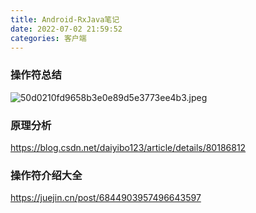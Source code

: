 ```yaml
---
title: Android-RxJava笔记
date: 2022-07-02 21:59:52
categories: 客户端
---
```


### 操作符总结

![50d0210fd9658b3e0e89d5e3773ee4b3.jpeg](/image/911656759910_.pic_hd.jpg)

### 原理分析

https://blog.csdn.net/daiyibo123/article/details/80186812

### 操作符介绍大全

https://juejin.cn/post/6844903957496643597

